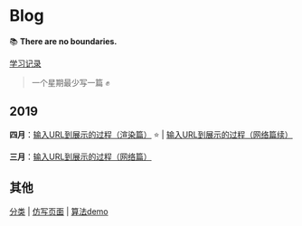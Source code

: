 # Blog

:books: **There are no boundaries.**

[学习记录](articles/record.md)

> 一个星期最少写一篇 :fist:

## 2019

**四月**：[输入URL到展示的过程（渲染篇）](articles/mst/mst3.md) :star: | [输入URL到展示的过程（网络篇续）](articles/mst/mst2.md)

**三月**：[输入URL到展示的过程（网络篇）](articles/mst/mst1.md)

## 其他

[分类](articles)  |  [仿写页面](works/page-layout)  |  [算法demo](works/algorithm)